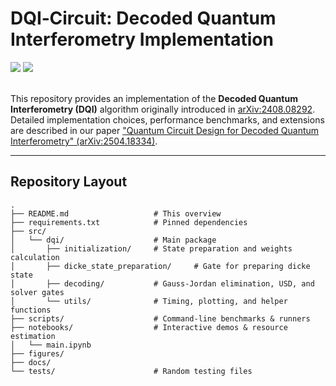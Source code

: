 # DQI‑Circuit: Decoded Quantum Interferometry Implementation
<div>
    <a href="https://arxiv.org/abs/2504.18334"><img src="https://img.shields.io/badge/arXiv-Paper-<COLOR>.svg"></a>
    <a href="https://github.com/BankNatchapol/DQI-Circuit"><img src="https://img.shields.io/badge/README-GitHub-blue"></a>
</div>
<br>

This repository provides an implementation of the **Decoded Quantum Interferometry (DQI)** algorithm originally introduced in [arXiv:2408.08292](https://arxiv.org/abs/2408.08292). Detailed implementation choices, performance benchmarks, and extensions are described in our paper ["Quantum Circuit Design for Decoded Quantum Interferometry" (arXiv:2504.18334)](https://arxiv.org/abs/2504.18334).

---

## Repository Layout

```text
.
├── README.md                   # This overview
├── requirements.txt            # Pinned dependencies
├── src/
│   └── dqi/                    # Main package
│       ├── initialization/     # State preparation and weights calculation
│       ├── dicke_state_preparation/     # Gate for preparing dicke state
│       ├── decoding/           # Gauss-Jordan elimination, USD, and solver gates
│       └── utils/              # Timing, plotting, and helper functions
├── scripts/                    # Command‑line benchmarks & runners
├── notebooks/                  # Interactive demos & resource estimation
│   └── main.ipynb
├── figures/                    
├── docs/                    
└── tests/                      # Random testing files
```
